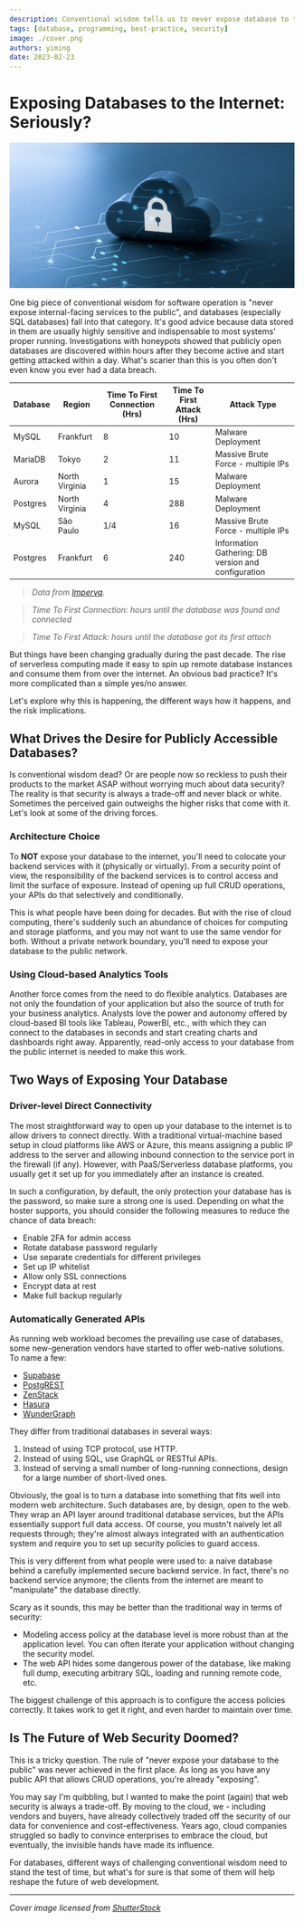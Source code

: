 ```yaml
---
description: Conventional wisdom tells us to never expose database to the internet, but things have been changing gradually.
tags: [database, programming, best-practice, security]
image: ./cover.png
authors: yiming
date: 2023-02-23
---
```


# Exposing Databases to the Internet: Seriously?

![Cover image](cover.png)

One big piece of conventional wisdom for software operation is "never expose internal-facing services to the public", and databases (especially SQL databases) fall into that category. It's good advice because data stored in them are usually highly sensitive and indispensable to most systems' proper running. Investigations with honeypots showed that publicly open databases are discovered within hours after they become active and start getting attacked within a day. What's scarier than this is you often don't even know you ever had a data breach.

<!--truncate-->

| Database | Region         | Time To First Connection (Hrs) | Time To First Attack (Hrs) | Attack Type                                         |
| -------- | -------------- | ------------------------------ | -------------------------- | --------------------------------------------------- |
| MySQL    | Frankfurt      | 8                              | 10                         | Malware Deployment                                  |
| MariaDB  | Tokyo          | 2                              | 11                         | Massive Brute Force - multiple IPs                  |
| Aurora   | North Virginia | 1                              | 15                         | Malware Deployment                                  |
| Postgres | North Virginia | 4                              | 288                        | Malware Deployment                                  |
| MySQL    | São Paulo      | 1/4                            | 16                         | Massive Brute Force - multiple IPs                  |
| Postgres | Frankfurt      | 6                              | 240                        | Information Gathering: DB version and configuration |

> _Data from [Imperva](https://www.imperva.com/blog/never-leave-your-cloud-database-publicly-accessible/)._

> _Time To First Connection: hours until the database was found and connected_

> _Time To First Attack: hours until the database got its first attach_

But things have been changing gradually during the past decade. The rise of serverless computing made it easy to spin up remote database instances and consume them from over the internet. An obvious bad practice? It's more complicated than a simple yes/no answer.

Let's explore why this is happening, the different ways how it happens, and the risk implications.

## What Drives the Desire for Publicly Accessible Databases?

Is conventional wisdom dead? Or are people now so reckless to push their products to the market ASAP without worrying much about data security? The reality is that security is always a trade-off and never black or white. Sometimes the perceived gain outweighs the higher risks that come with it. Let's look at some of the driving forces.

### Architecture Choice

To **NOT** expose your database to the internet, you'll need to colocate your backend services with it (physically or virtually). From a security point of view, the responsibility of the backend services is to control access and limit the surface of exposure. Instead of opening up full CRUD operations, your APIs do that selectively and conditionally.

This is what people have been doing for decades. But with the rise of cloud computing, there's suddenly such an abundance of choices for computing and storage platforms, and you may not want to use the same vendor for both. Without a private network boundary, you'll need to expose your database to the public network.

### Using Cloud-based Analytics Tools

Another force comes from the need to do flexible analytics. Databases are not only the foundation of your application but also the source of truth for your business analytics. Analysts love the power and autonomy offered by cloud-based BI tools like Tableau, PowerBI, etc., with which they can connect to the databases in seconds and start creating charts and dashboards right away. Apparently, read-only access to your database from the public internet is needed to make this work.

## Two Ways of Exposing Your Database

### Driver-level Direct Connectivity

The most straightforward way to open up your database to the internet is to allow drivers to connect directly. With a traditional virtual-machine based setup in cloud platforms like AWS or Azure, this means assigning a public IP address to the server and allowing inbound connection to the service port in the firewall (if any). However, with PaaS/Serverless database platforms, you usually get it set up for you immediately after an instance is created.

In such a configuration, by default, the only protection your database has is the password, so make sure a strong one is used. Depending on what the hoster supports, you should consider the following measures to reduce the chance of data breach:

-   Enable 2FA for admin access
-   Rotate database password regularly
-   Use separate credentials for different privileges
-   Set up IP whitelist
-   Allow only SSL connections
-   Encrypt data at rest
-   Make full backup regularly

### Automatically Generated APIs

As running web workload becomes the prevailing use case of databases, some new-generation vendors have started to offer web-native solutions. To name a few:

-   [Supabase](/blog/supabase)
-   [PostgREST](/blog/postgrest)
-   [ZenStack](blog/prisma-zenstack)
-   [Hasura](https://hasura.io)
-   [WunderGraph](https://wundergraph.com/)

They differ from traditional databases in several ways:

1.  Instead of using TCP protocol, use HTTP.
1.  Instead of using SQL, use GraphQL or RESTful APIs.
1.  Instead of serving a small number of long-running connections, design for a large number of short-lived ones.

Obviously, the goal is to turn a database into something that fits well into modern web architecture. Such databases are, by design, open to the web. They wrap an API layer around traditional database services, but the APIs essentially support full data access. Of course, you mustn't naively let all requests through; they're almost always integrated with an authentication system and require you to set up security policies to guard access.

This is very different from what people were used to: a naive database behind a carefully implemented secure backend service. In fact, there's no backend service anymore; the clients from the internet are meant to "manipulate" the database directly.

Scary as it sounds, this may be better than the traditional way in terms of security:

-   Modeling access policy at the database level is more robust than at the application level. You can often iterate your application without changing the security model.
-   The web API hides some dangerous power of the database, like making full dump, executing arbitrary SQL, loading and running remote code, etc.

The biggest challenge of this approach is to configure the access policies correctly. It takes work to get it right, and even harder to maintain over time.

## Is The Future of Web Security Doomed?

This is a tricky question. The rule of "never expose your database to the public" was never achieved in the first place. As long as you have any public API that allows CRUD operations, you're already "exposing".

You may say I'm quibbling, but I wanted to make the point (again) that web security is always a trade-off. By moving to the cloud, we - including vendors and buyers, have already collectively traded off the security of our data for convenience and cost-effectiveness. Years ago, cloud companies struggled so badly to convince enterprises to embrace the cloud, but eventually, the invisible hands have made its influence.

For databases, different ways of challenging conventional wisdom need to stand the test of time, but what's for sure is that some of them will help reshape the future of web development.

---

_Cover image licensed from [ShutterStock](https://shutterstock.com)_
